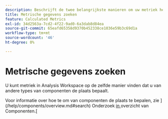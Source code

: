 ```yaml
---
description: Beschrijft de twee belangrijkste manieren om uw metriek het sorteren en het filtreren te vinden.
title: Metrische gegevens zoeken
feature: Calculated Metrics
exl-id: 34d2563a-7cd2-4f22-9ad0-6a3dab8d84ea
source-git-commit: 65eafd65358d9370b452338ce1036e59b3c69d1a
workflow-type: tm+mt
source-wordcount: '46'
ht-degree: 0%

---
```


# Metrische gegevens zoeken

U kunt metriek in Analysis Workspace op de zelfde manier vinden dat u van andere types van componenten de plaats bepaalt.

Voor informatie over hoe te om van componenten de plaats te bepalen, zie ](/help/components/overview.md#search) Onderzoek [ in ](/help/components/overview.md) overzicht van Componenten.[

